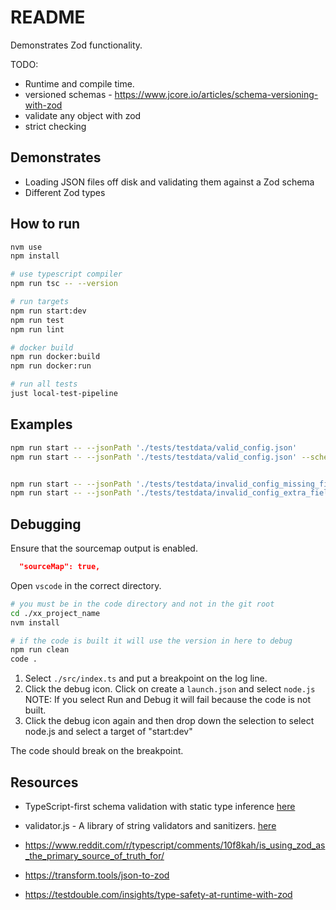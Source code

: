 # README

Demonstrates Zod functionality.

TODO:

- Runtime and compile time.
- versioned schemas - https://www.jcore.io/articles/schema-versioning-with-zod
- validate any object with zod
- strict checking

## Demonstrates

- Loading JSON files off disk and validating them against a Zod schema
- Different Zod types

## How to run

```sh
nvm use
npm install

# use typescript compiler
npm run tsc -- --version

# run targets
npm run start:dev
npm run test
npm run lint

# docker build
npm run docker:build
npm run docker:run

# run all tests
just local-test-pipeline
```

## Examples

```sh
npm run start -- --jsonPath './tests/testdata/valid_config.json'
npm run start -- --jsonPath './tests/testdata/valid_config.json' --schema simple


npm run start -- --jsonPath './tests/testdata/invalid_config_missing_fields.json' --schema simple
npm run start -- --jsonPath './tests/testdata/invalid_config_extra_fields.json' --schema strict

```

## Debugging

Ensure that the sourcemap output is enabled.

```json
  "sourceMap": true,
```

Open `vscode` in the correct directory.

```sh
# you must be in the code directory and not in the git root
cd ./xx_project_name
nvm install

# if the code is built it will use the version in here to debug
npm run clean
code .
```

1. Select `./src/index.ts` and put a breakpoint on the log line.
2. Click the debug icon. Click on create a `launch.json` and select `node.js` NOTE: If you select Run and Debug it will fail because the code is not built.
3. Click the debug icon again and then drop down the selection to select node.js and select a target of "start:dev"

The code should break on the breakpoint.

## Resources

- TypeScript-first schema validation with static type inference [here](https://zod.dev/)
- validator.js - A library of string validators and sanitizers. [here](https://github.com/validatorjs/validator.js)

- https://www.reddit.com/r/typescript/comments/10f8kah/is_using_zod_as_the_primary_source_of_truth_for/
- https://transform.tools/json-to-zod
- https://testdouble.com/insights/type-safety-at-runtime-with-zod
